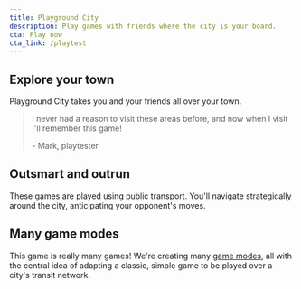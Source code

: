 ```yaml
---
title: Playground City
description: Play games with friends where the city is your board.
cta: Play now
cta_link: /playtest
---
```

## Explore your town

Playground City takes you and your friends all over your town.

> I never had a reason to visit these areas before, and now when I visit I'll remember this game!
> 
> \- Mark, playtester

## Outsmart and outrun

These games are played using public transport. You'll navigate strategically around the city, anticipating your opponent's moves.

## Many game modes

This game is really many games! We're creating many [game modes](/games), all with the central idea of adapting a classic, simple game to be played over a city's transit network.